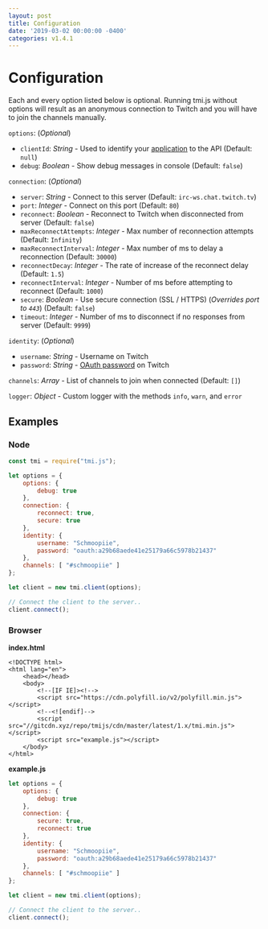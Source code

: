 ```yaml
---
layout: post
title: Configuration
date: '2019-03-02 00:00:00 -0400'
categories: v1.4.1
---
```


# Configuration

Each and every option listed below is optional. Running tmi.js without options will result as an anonymous connection to Twitch and you will have to join the channels manually.

`options`: \(_Optional_\)

* `clientId`: _String_ - Used to identify your [application](https://glass.twitch.tv/console/apps) to the API \(Default: `null`\)
* `debug`: _Boolean_ - Show debug messages in console \(Default: `false`\)

`connection`: \(_Optional_\)

* `server`: _String_ - Connect to this server \(Default: `irc-ws.chat.twitch.tv`\)
* `port`: _Integer_ - Connect on this port \(Default: `80`\)
* `reconnect`: _Boolean_ - Reconnect to Twitch when disconnected from server \(Default: `false`\)
* `maxReconnectAttempts`: _Integer_ - Max number of reconnection attempts \(Default: `Infinity`\)
* `maxReconnectInterval`: _Integer_ - Max number of ms to delay a reconnection \(Default: `30000`\)
* `reconnectDecay`: _Integer_ - The rate of increase of the reconnect delay \(Default: `1.5`\)
* `reconnectInterval`: _Integer_ - Number of ms before attempting to reconnect \(Default: `1000`\)
* `secure`: _Boolean_ - Use secure connection \(SSL / HTTPS\) \(_Overrides port to `443`_\) \(Default: `false`\)
* `timeout`: _Integer_ - Number of ms to disconnect if no responses from server \(Default: `9999`\)

`identity`: \(_Optional_\)

* `username`: _String_ - Username on Twitch
* `password`: _String_ - [OAuth password](http://twitchapps.com/tmi/) on Twitch

`channels`: _Array_ - List of channels to join when connected \(Default: `[]`\)

`logger`: _Object_ - Custom logger with the methods `info`, `warn`, and `error`

## Examples

### Node

```javascript
const tmi = require("tmi.js");

let options = {
    options: {
        debug: true
    },
    connection: {
        reconnect: true,
        secure: true
    },
    identity: {
        username: "Schmoopiie",
        password: "oauth:a29b68aede41e25179a66c5978b21437"
    },
    channels: [ "#schmoopiie" ]
};

let client = new tmi.client(options);

// Connect the client to the server..
client.connect();
```

### Browser

**index.html**

```markup
<!DOCTYPE html>
<html lang="en">
    <head></head>
    <body>
        <!--[IF IE]><!-->
        <script src="https://cdn.polyfill.io/v2/polyfill.min.js"></script>
        <!--<![endif]-->
        <script src="//gitcdn.xyz/repo/tmijs/cdn/master/latest/1.x/tmi.min.js"></script>
        <script src="example.js"></script>
    </body>
</html>
```

**example.js**

```javascript
let options = {
    options: {
        debug: true
    },
    connection: {
        secure: true,
        reconnect: true
    },
    identity: {
        username: "Schmoopiie",
        password: "oauth:a29b68aede41e25179a66c5978b21437"
    },
    channels: [ "#schmoopiie" ]
};

let client = new tmi.client(options);

// Connect the client to the server..
client.connect();
```

